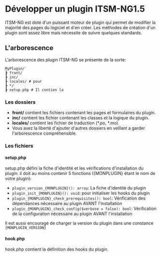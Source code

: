 # Développer un plugin ITSM-NG1.5

ITSM-NG est doté d'un puissant moteur de plugin qui permet de modifier la majorité des pages du logiciel et d'en créer.
Les méthodes de création d'un plugin sont assez libre mais nécessite de suivre quelques standards.

## L'arborescence
L'arborescence des plugin ITSM-NG se présente de la sorte:
```
MyPlugin/
┣ front/
┣ inc/
┣ locales/ # pour 
┣ */
┣ setup.php # Il contien la 
```

### Les dossiers
* __front/__ contient les fichiers contenant les pages et formulaires du plugin.
* __inc/__ contient les fichier contenant les classes et la logique du plugin.
* __locales/__ contient les fichier de traduction (*.po, *.mo).
* Vous avez la liberté d'ajouter d'autres dossiers en veillant a garder l'arborescence compréhensible.

### Les fichiers

#### setup.php
setup.php défini la fiche d'identité et les vérifications d'installation du plugin.
il doit au moins contenir 5 fonctions ({MONPLUGIN} étant le nom de votre plugin):

* `plugin_version_{MONPLUGIN}(): array`: La fiche d'identité du plugin
* `plugin_init_{MONPLUGIN}(): void`: pour initialiser les hooks du plugin
* `plugin_{MONPLUGIN}_check_prerequisites(): bool`: Vérification des dépendances nécessaire au plugin AVANT l'installation
* `plugin_{MONPLUGIN}_check_config($verbose = false): bool`: Vérification de la configuration nécessaire au plugin AVANT l'installation

Il est aussi encouragé de charger la version du plugin dans une constance `{MONPLUGIN_VERSION}`

#### hook.php
hook.php contient la définition des hooks du plugin.

